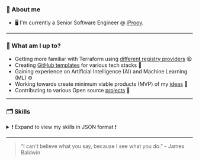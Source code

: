 ### 👋 About me

- 🖥 I'm currently a Senior Software Engineer @ [iProov](https://www.iproov.com/).

---

### 📖 What am I up to?

- Getting more familiar with Terraform using [different registry providers](https://github.com/kwame-mintah?tab=repositories&q=&type=template&language=hcl&sort=) 😫
- Creating [GitHub templates](https://github.com/kwame-mintah?tab=repositories&q=&type=template&language=&sort=) for various tech stacks 📄
- Gaining experience on Artificial Intelligence (AI) and Machine Learning (ML) ⚙️
- Working towards create minimum viable products (MVP) of my [ideas](https://github.com/kwame-mintah/notes-md/tree/main/brainstorm-ideas) 💭
- Contributing to various Open source [projects](https://github.com/pulls?q=is%3Apr+author%3Akwame-mintah+-user%3Akwame-mintah+is%3Apublic+is%3Amerged+) 💌

---

### 🗂️ Skills

<details>

<summary> ❗ Expand to view my skills in JSON format ❗</summary>

```json
{
  "basics": {
    "name": "Kwame Mintah",
    "label": "Software Engineer",
    "profiles": [
      {
        "network": "Learn Microsoft",
        "username": "kwame-mintah",
        "url": "https://learn.microsoft.com/en-us/users/kwame-mintah/"
      }
    ]
  },
  "work": [
    {
      "name": "iProov",
      "position": "Senior Software Engineer",
      "url": "https://www.iproov.com/",
      "startDate": "2024-07-01",
      "endDate": "..."
    },
    {
      "name": "CGI",
      "position": "Software Engineer",
      "url": "https://www.cgi.com/en",
      "startDate": "2018-11-09",
      "endDate": "2024-06-28"
    }
  ],
  "certificates": [
    {
      "name": "HashiCorp Certified: Terraform Associate (003)",
      "date": "2023-09-16",
      "issuer": "HashiCorp",
      "url": "https://www.credly.com/badges/adf68af2-8299-48c5-a023-7a239f439533/"
    },
    {
      "name": "Microsoft Certified: Azure AI Engineer Associate",
      "date": "2023-08-28",
      "issuer": "Microsoft",
      "url": "https://learn.microsoft.com/en-us/users/kwame-mintah/credentials/b3d5becc8bb76fcc/"
    },
    {
      "name": "Microsoft Certified: Azure AI Fundamentals",
      "date": "2023-04-01",
      "issuer": "Microsoft",
      "url": "https://www.credly.com/badges/4c70df7d-f975-4645-b1bf-a9292a4adaf0/"
    },
    {
      "name": "AWS Certified Developer - Associate",
      "date": "2022-06-24",
      "issuer": "Amazon Web Services",
      "url": "https://www.credly.com/badges/24752df3-914e-4715-a7a6-b63fd5ffbb2b/"
    },
    {
      "name": "Exam 480: Programming in HTML5 with JavaScript and CSS3",
      "date": "2020-02-08",
      "issuer": "Microsoft",
      "url": "https://www.credly.com/badges/24752df3-914e-4715-a7a6-b63fd5ffbb2b/"
    }
  ],
  "skills": [
    {
      "name": "Languages",
      "keywords": [
        "Java",
        "Python",
        "Terraform",
        "Bash",
        "SQL",
        "JavaScript",
        "Groovy",
        "HTML",
        "CSS"
      ]
    },
    {
      "name": "Databases",
      "keywords": ["PostgreSQL", "OpenSearch", "MongoDB", "ElasticSearch"]
    },
    {
      "name": "Frameworks",
      "keywords": [
        "Spring boot",
        "Serverless",
        "FastAPI",
        "React.js",
        "Next.js"
      ]
    },
    {
      "name": "Authentication",
      "keywords": ["OAuth 2.0", "Role Based Access Control (RBAC)"]
    },
    {
      "name": "Web Services",
      "keywords": ["RESTful APIs", "Web Extensions"]
    },
    {
      "name": "Paradigms",
      "keywords": [
        "DevSecOps",
        "Agile",
        "Scrum",
        "Microservice Architecture",
        "Lambda Architecture"
      ]
    },
    {
      "name": "Testing",
      "keywords": [
        "JUnit",
        "Mockito",
        "PyTest",
        "Cypress",
        "Cucumber",
        "WireMock",
        "Behaviour-driven development",
        "Test-driven development"
      ]
    },
    {
      "name": "Cloud Providers",
      "keywords": [
        "Amazon Web Services (AWS)",
        "Microsoft Azure",
        "Digital Ocean"
      ]
    },
    {
      "name": "CI/CD",
      "keywords": [
        "Jenkins",
        "Azure DevOps",
        "GitLab",
        "GitHub Actions",
        "Concourse"
      ]
    },
    {
      "name": "Containerization",
      "keywords": ["Docker"]
    }
  ],
  "interests": [
    {
      "name": "Machine Learning",
      "keywords": ["MLOps", "AutoML"]
    }
  ],
  "projects": [
    {
      "name": "Bionic Speed Reader Browser Extension",
      "description": "A simple chrome extension using Bionic Reading (BR®) API.",
      "url": "https://github.com/kwame-mintah/bionic-speed-reader-browser-extension"
    }
  ]
}
```

</details>

---

> “I can't believe what you say, because I see what you do.” - James Baldwin

<!---
kwame-mintah/kwame-mintah is a ✨ special ✨ repository because its `README.md` (this file) appears on your GitHub profile.
You can click the Preview link to take a look at your changes.
--->
